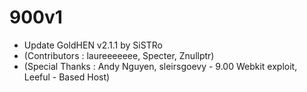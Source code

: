 # 900v1

- Update GoldHEN v2.1.1 by SiSTRo
- (Contributors : laureeeeeee, Specter, Znullptr) 
- (Special Thanks : Andy Nguyen, sleirsgoevy - 9.00 Webkit exploit, Leeful - Based Host)
